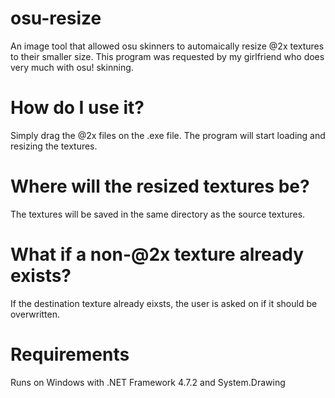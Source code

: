 # osu-resize
An image tool that allowed osu skinners to automaically resize @2x textures to their smaller size.
This program was requested by my girlfriend who does very much with osu! skinning.

# How do I use it?

Simply drag the @2x files on the .exe file. The program will start loading and resizing the textures.

# Where will the resized textures be?

The textures will be saved in the same directory as the source textures. 

# What if a non-@2x texture already exists?

If the destination texture already eixsts, the user is asked on if it should be overwritten.

# Requirements

Runs on Windows with .NET Framework 4.7.2 and System.Drawing
